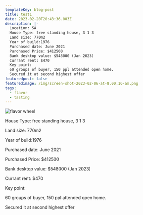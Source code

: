 ```yaml
---
templateKey: blog-post
title: test1
date: 2023-02-20T20:43:36.003Z
description: |-
  Location: SA
  House Type: free standing house, 3 1 3
  Land size: 770m2
  Year of build:1976
  Purchased date: June 2021
  Purchased Price: $412500
  Bank desktop value: $548000 (Jan 2023)
  Currant rent: $470
  Key point:
  60 groups of buyer, 150 ppl attended open home.
  Secured it at second highest offer
featuredpost: false
featuredimage: /img/screen-shot-2023-02-06-at-8.00.16-am.png
tags:
  - flavor
  - tasting
---
```

![flavor wheel](/img/screen-shot-2023-02-06-at-7.47.33-am.png)

House Type: free standing house, 3 1 3

Land size: 770m2

Year of build:1976

Purchased date: June 2021

Purchased Price: $412500

Bank desktop value: $548000 (Jan 2023)

Currant rent: $470

Key point:

60 groups of buyer, 150 ppl attended open home.

Secured it at second highest offer